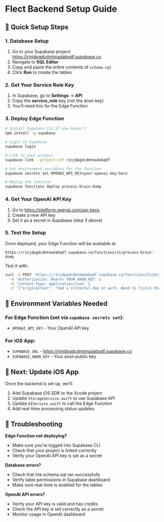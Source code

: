 # Flect Backend Setup Guide

## 🚀 Quick Setup Steps

### 1. Database Setup
1. Go to your Supabase project: https://rinjdpgdcdmtmadabqdf.supabase.co
2. Navigate to **SQL Editor**
3. Copy and paste the entire contents of `schema.sql`
4. Click **Run** to create the tables

### 2. Get Your Service Role Key
1. In Supabase, go to **Settings** → **API**
2. Copy the **service_role** key (not the anon key)
3. You'll need this for the Edge Function

### 3. Deploy Edge Function
```bash
# Install Supabase CLI if you haven't
npm install -g supabase

# Login to Supabase
supabase login

# Link to your project
supabase link --project-ref rinjdpgdcdmtmadabqdf

# Set environment variables for the function
supabase secrets set OPENAI_API_KEY=your-openai-key-here

# Deploy the function
supabase functions deploy process-brain-dump
```

### 4. Get Your OpenAI API Key
1. Go to https://platform.openai.com/api-keys
2. Create a new API key
3. Set it as a secret in Supabase (step 3 above)

### 5. Test the Setup
Once deployed, your Edge Function will be available at:
```
https://rinjdpgdcdmtmadabqdf.supabase.co/functions/v1/process-brain-dump
```

Test it with:
```bash
curl -X POST 'https://rinjdpgdcdmtmadabqdf.supabase.co/functions/v1/process-brain-dump' \
  -H 'Authorization: Bearer YOUR_ANON_KEY' \
  -H 'Content-Type: application/json' \
  -d '{"originalText": "Had a stressful day at work. Need to finish the report and call mom."}'
```

## 🔧 Environment Variables Needed

### For Edge Function (set via `supabase secrets set`):
- `OPENAI_API_KEY` - Your OpenAI API key

### For iOS App:
- `SUPABASE_URL` - https://rinjdpgdcdmtmadabqdf.supabase.co
- `SUPABASE_ANON_KEY` - Your anon public key

## 📱 Next: Update iOS App

Once the backend is set up, we'll:
1. Add Supabase iOS SDK to the Xcode project
2. Update `StorageService.swift` to use Supabase API
3. Update `AIService.swift` to call the Edge Function
4. Add real-time processing status updates

## 🐛 Troubleshooting

**Edge Function not deploying?**
- Make sure you're logged into Supabase CLI
- Check that your project is linked correctly
- Verify your OpenAI API key is set as a secret

**Database errors?**
- Check that the schema.sql ran successfully
- Verify table permissions in Supabase dashboard
- Make sure real-time is enabled for the tables

**OpenAI API errors?**
- Verify your API key is valid and has credits
- Check the API key is set correctly as a secret
- Monitor usage in OpenAI dashboard 